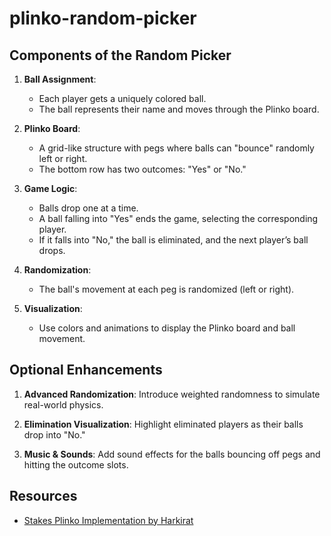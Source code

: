 # plinko-random-picker
## Components of the Random Picker
1. **Ball Assignment**:
   - Each player gets a uniquely colored ball.
   - The ball represents their name and moves through the Plinko board.

2. **Plinko Board**:
   - A grid-like structure with pegs where balls can "bounce" randomly left or right.
   - The bottom row has two outcomes: "Yes" or "No."

3. **Game Logic**:
   - Balls drop one at a time.
   - A ball falling into "Yes" ends the game, selecting the corresponding player.
   - If it falls into "No," the ball is eliminated, and the next player’s ball drops.

4. **Randomization**:
   - The ball's movement at each peg is randomized (left or right).

5. **Visualization**:
   - Use colors and animations to display the Plinko board and ball movement.

## Optional Enhancements

1. **Advanced Randomization**:
   Introduce weighted randomness to simulate real-world physics.

2. **Elimination Visualization**:
   Highlight eliminated players as their balls drop into "No."

3. **Music & Sounds**:
   Add sound effects for the balls bouncing off pegs and hitting the outcome slots.

## Resources
- [Stakes Plinko Implementation by Harkirat](https://www.youtube.com/watch?v=l5bRPWxun4A&list=PLVKLWop9wWA8rdaNPIsG6r4a6QZClCH-M)
